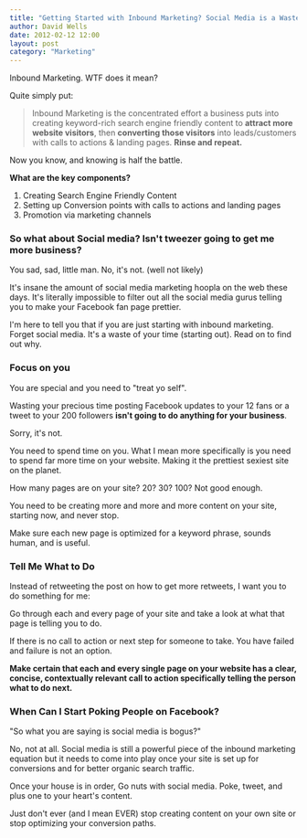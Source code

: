 ```yaml
---
title: "Getting Started with Inbound Marketing? Social Media is a Waste of Your Time"
author: David Wells
date: 2012-02-12 12:00
layout: post
category: "Marketing"
---
```


Inbound Marketing. WTF does it mean?

Quite simply put:

> Inbound Marketing is the concentrated effort a business puts into creating keyword-rich search engine friendly content to **attract more website visitors**, then **converting those visitors** into leads/customers with calls to actions & landing pages. **Rinse and repeat.**

Now you know, and knowing is half the battle.

**What are the key components?**

1. Creating Search Engine Friendly Content
2. Setting up Conversion points with calls to actions and landing pages
3. Promotion via marketing channels

### So what about Social media? Isn't tweezer going to get me more business?

You sad, sad, little man. No, it's not. (well not likely)

It's insane the amount of social media marketing hoopla on the web these days. It's literally impossible to filter out all the social media gurus telling you to make your Facebook fan page prettier.

I'm here to tell you that if you are just starting with inbound marketing. Forget social media. It's a waste of your time (starting out). Read on to find out why.

### Focus on you

You are special and you need to "treat yo self".

Wasting your precious time posting Facebook updates to your 12 fans or a tweet to your 200 followers **isn't going to do anything for your business**.

Sorry, it's not.

You need to spend time on you. What I mean more specifically is you need to spend far more time on your website. Making it the prettiest sexiest site on the planet.

How many pages are on your site? 20? 30? 100? Not good enough.

You need to be creating more and more and more content on your site, starting now, and never stop.

Make sure each new page is optimized for a keyword phrase, sounds human, and is useful.

### Tell Me What to Do

Instead of retweeting the post on how to get more retweets, I want you to do something for me:

Go through each and every page of your site and take a look at what that page is telling you to do.

If there is no call to action or next step for someone to take. You have failed and failure is not an option.

**Make certain that each and every single page on your website has a clear, concise, contextually relevant call to action specifically telling the person what to do next.**

### When Can I Start Poking People on Facebook?

"So what you are saying is social media is bogus?"

No, not at all. Social media is still a powerful piece of the inbound marketing equation but it needs to come into play once your site is set up for conversions and for better organic search traffic.

Once your house is in order, Go nuts with social media. Poke, tweet, and plus one to your heart's content.

Just don't ever (and I mean EVER) stop creating content on your own site or stop optimizing your conversion paths.
